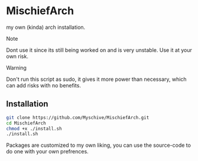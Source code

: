 # MischiefArch
my own (kinda) arch installation. 

>[!NOTE]
>Dont use it since its still being worked on and is very unstable. Use it at your own risk.


>[!WARNING]
>Don't run this script as sudo, it gives it more power than necessary, which can add risks with no benefits. 

## Installation
```bash
git clone https://github.com/Myschive/MischiefArch.git
cd MischiefArch
chmod +x ./install.sh
./install.sh
```

Packages are customized to my own liking, you can use the source-code to do one with your own prefrences.
